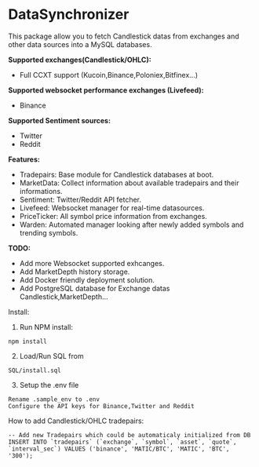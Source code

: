 # DataSynchronizer

This package allow you to fetch Candlestick datas from exchanges and other data sources into a MySQL databases.

**Supported exchanges(Candlestick/OHLC):**
- Full CCXT support (Kucoin,Binance,Poloniex,Bitfinex...)

**Supported websocket performance exchanges (Livefeed):**
- Binance

**Supported Sentiment sources:**
- Twitter
- Reddit

**Features:**

- Tradepairs: Base module for Candlestick databases at boot.
- MarketData: Collect information about available tradepairs and their informations.
- Sentiment: Twitter/Reddit API fetcher.
- Livefeed: Websocket manager for real-time datasources.
- PriceTicker: All symbol price information from exchanges.
- Warden: Automated manager looking after newly added symbols and trending symbols.

**TODO:**

- Add more Websocket supported exhcanges.
- Add MarketDepth history storage.
- Add Docker friendly deployment solution.
- Add PostgreSQL database for Exchange datas Candlestick,MarketDepth...


Install:

1. Run NPM install:
```
npm install
```
2. Load/Run SQL from
```
SQL/install.sql
```
3. Setup the .env file
```
Rename .sample_env to .env
Configure the API keys for Binance,Twitter and Reddit
```

How to add Candlestick/OHLC tradepairs:

```
-- Add new Tradepairs which could be automaticaly initialized from DB
INSERT INTO `tradepairs` (`exchange`, `symbol`, `asset`, `quote`, `interval_sec`) VALUES ('binance', 'MATIC/BTC', 'MATIC', 'BTC', '300');
```